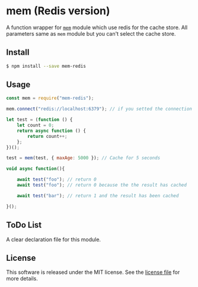 # mem (Redis version)
A function wrapper for [`mem`](https://github.com/sindresorhus/mem) module which use redis for the cache store. All parameters same as `mem` module but you can't select the cache store.

## Install
```bash
$ npm install --save mem-redis
```

## Usage
```javascript
const mem = require("mem-redis");

mem.connect("redis://localhost:6379"); // if you setted the connection string at `process.env.REDIS_CONNECTION_STRING`, ignore it

let test = (function () {
    let count = 0;
    return async function () {
        return count++;
    };
})();

test = mem(test, { maxAge: 5000 }); // Cache for 5 seconds

void async function(){

    await test("foo"); // return 0
    await test("foo"); // return 0 because the the result has cached

    await test("bar"); // return 1 and the result has been cached

}();
```

## ToDo List
A clear declaration file for this module.

## License
This software is released under the MIT license. See the [license file](LICENSE) for more details.